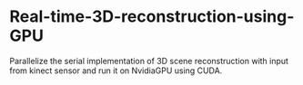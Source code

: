 # Real-time-3D-reconstruction-using-GPU
Parallelize the serial implementation of 3D scene reconstruction with input from kinect sensor and run it on NvidiaGPU using CUDA.
